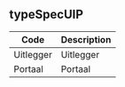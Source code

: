## typeSpecUIP				
				
|	Code	|	Description	|
|	---	|	---	|
|	Uitlegger	|	Uitlegger	|
|	Portaal	|	Portaal	|
